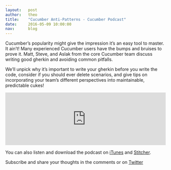 ```yaml
---
layout:   post
author:   theo
title:    "Cucumber Anti-Patterns - Cucumber Podcast"
date:     2016-05-09 10:00:00
nav:      blog
---
```


Cucumber’s popularity might give the impression it’s an easy tool to master. It ain’t! Many experienced Cucumber users have the bumps and bruises to prove it. Matt, Steve, and Aslak from the core Cucumber team discuss writing good gherkin and avoiding common pitfalls. 

We’ll unpick why it’s important to write your gherkin before you write the code, consider if you should ever delete scenarios, and give tips on incorporating your team’s different perspectives into maintainable, predictable cukes!

<iframe width="100%" height="166" scrolling="no" frameborder="no" src="https://w.soundcloud.com/player/?url=https%3A//api.soundcloud.com/tracks/263208968&amp;color=ff5500&amp;auto_play=false&amp;hide_related=false&amp;show_comments=true&amp;show_user=true&amp;show_reposts=false"></iframe>

You can also listen and download the podcast on [iTunes](https://itunes.apple.com/gb/podcast/cucumber-podcast-rss/id1078896635) and [Stitcher](http://www.stitcher.com/s?fid=81999&refid=stpr). 

Subscribe and share your thoughts in the comments or on [Twitter](https://twitter.com/cucumberbdd)
